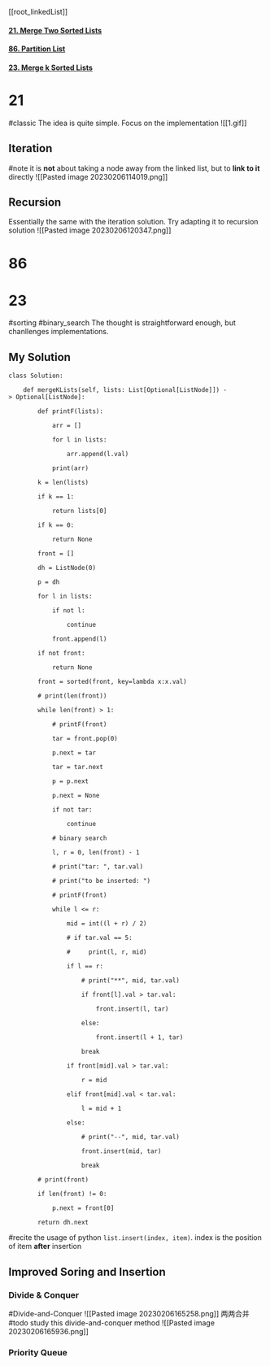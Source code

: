 [[root_linkedList]]
#### [21. Merge Two Sorted Lists](https://leetcode.cn/problems/merge-two-sorted-lists/)
#### [86. Partition List](https://leetcode.cn/problems/partition-list/)
#### [23. Merge k Sorted Lists](https://leetcode.cn/problems/merge-k-sorted-lists/)


# 21
#classic 
The idea is quite simple. Focus on the implementation
![[1.gif]]
## Iteration
#note it is **not** about taking a node away from the linked list, but to **link to it** directly 
![[Pasted image 20230206114019.png]]
## Recursion
Essentially the same with the iteration solution. Try adapting it to recursion solution
![[Pasted image 20230206120347.png]]
# 86
# 23
#sorting #binary_search 
The thought is straightforward enough, but chanllenges implementations.
## My Solution
```
class Solution:

    def mergeKLists(self, lists: List[Optional[ListNode]]) -> Optional[ListNode]:

        def printF(lists):

            arr = []

            for l in lists:

                arr.append(l.val)

            print(arr)

        k = len(lists)

        if k == 1:

            return lists[0]

        if k == 0:

            return None

        front = []

        dh = ListNode(0)

        p = dh

        for l in lists:

            if not l:

                continue

            front.append(l)

        if not front:

            return None

        front = sorted(front, key=lambda x:x.val)

        # print(len(front))

        while len(front) > 1:

            # printF(front)

            tar = front.pop(0)

            p.next = tar

            tar = tar.next

            p = p.next

            p.next = None

            if not tar:

                continue

            # binary search

            l, r = 0, len(front) - 1

            # print("tar: ", tar.val)

            # print("to be inserted: ")

            # printF(front)

            while l <= r:

                mid = int((l + r) / 2)

                # if tar.val == 5:

                #     print(l, r, mid)

                if l == r:

                    # print("**", mid, tar.val)

                    if front[l].val > tar.val:

                        front.insert(l, tar)

                    else:

                        front.insert(l + 1, tar)

                    break

                if front[mid].val > tar.val:

                    r = mid

                elif front[mid].val < tar.val:

                    l = mid + 1

                else:

                    # print("--", mid, tar.val)

                    front.insert(mid, tar)

                    break

        # print(front)

        if len(front) != 0:

            p.next = front[0]

        return dh.next
```
#recite the usage of python `list.insert(index, item)`. index is the position of item **after** insertion

## Improved Soring and Insertion
### Divide & Conquer
#Divide-and-Conquer
![[Pasted image 20230206165258.png]]
两两合并
#todo study this divide-and-conquer method
![[Pasted image 20230206165936.png]]
### Priority Queue


